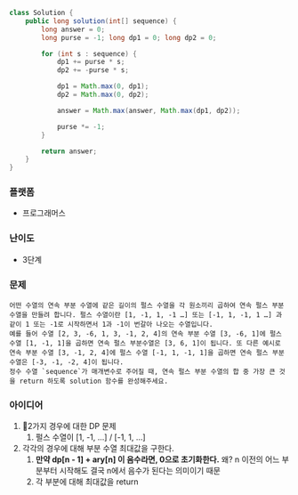 
```java
class Solution {
    public long solution(int[] sequence) {
        long answer = 0;
        long purse = -1; long dp1 = 0; long dp2 = 0;

        for (int s : sequence) {
            dp1 += purse * s;
            dp2 += -purse * s;

            dp1 = Math.max(0, dp1);
            dp2 = Math.max(0, dp2);

            answer = Math.max(answer, Math.max(dp1, dp2));

            purse *= -1;
        }

        return answer;
    }
}
```

### 플랫폼
- 프로그래머스

### 난이도
- 3단계

### 문제
```
어떤 수열의 연속 부분 수열에 같은 길이의 펄스 수열을 각 원소끼리 곱하여 연속 펄스 부분 수열을 만들려 합니다. 펄스 수열이란 [1, -1, 1, -1 …] 또는 [-1, 1, -1, 1 …] 과 같이 1 또는 -1로 시작하면서 1과 -1이 번갈아 나오는 수열입니다.  
예를 들어 수열 [2, 3, -6, 1, 3, -1, 2, 4]의 연속 부분 수열 [3, -6, 1]에 펄스 수열 [1, -1, 1]을 곱하면 연속 펄스 부분수열은 [3, 6, 1]이 됩니다. 또 다른 예시로 연속 부분 수열 [3, -1, 2, 4]에 펄스 수열 [-1, 1, -1, 1]을 곱하면 연속 펄스 부분수열은 [-3, -1, -2, 4]이 됩니다.  
정수 수열 `sequence`가 매개변수로 주어질 때, 연속 펄스 부분 수열의 합 중 가장 큰 것을 return 하도록 solution 함수를 완성해주세요.
```

### 아이디어
1. 2가지 경우에 대한 DP 문제
	1. 펄스 수열이 [1, -1, ...] / [-1, 1, ...]
2. 각각의 경우에 대해 부분 수열 최대값을 구한다.
	1. **만약 dp[n - 1] + ary[n] 이 음수라면, 0으로 초기화한다.**
		왜? n 이전의 어느 부분부터 시작해도 결국 n에서 음수가 된다는 의미이기 때문
	2. 각 부분에 대해 최대값을 return